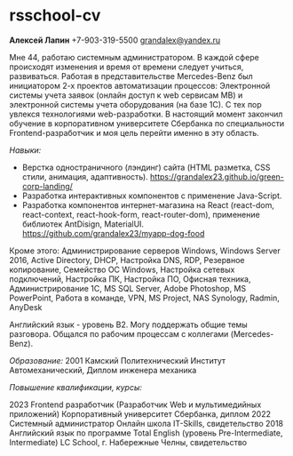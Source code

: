 # rsschool-cv

**Алексей Лапин**
+7-903-319-5500
grandalex@yandex.ru

Мне 44, работаю системным администратором. В каждой сфере происходят изменения и время от времени следует учиться, развиваться. Работая в представительстве Mercedes-Benz был инициатором 2-х проектов автоматизации процессов: Электронной системы учета заявок (онлайн доступ к web сервисам MB) и электронной системы учета оборудования (на базе 1С). С тех пор увлекся технологиями web-разработки. В настоящий момент закончил обучение в корпоративном университете Сбербанка по специальности Frontend-разработчик и моя цель перейти именно в эту область.

_Навыки:_

- Верстка одностраничного (лэндинг) сайта (HTML разметка, CSS стили, анимация, адаптивность).
https://grandalex23.github.io/green-corp-landing/
- Разработка интерактивных компонентов с применение Java-Script.
- Разработка компонентов интернет-магазина на React (react-dom, react-context, react-hook-form, react-router-dom), применение библиотек AntDisign, MaterialUI.
https://github.com/grandalex23/myapp-dog-food

Кроме этого: Администрирование серверов Windows, Windows Server 2016, Active Directory, DHCP, Настройка DNS, RDP, Резервное копирование, Семейство ОС Windows, Настройка сетевых подключений, Настройка ПК, Настройка ПО, Офисная техника, Администрирование 1С, MS SQL Server, Adobe Photoshop, MS PowerPoint, Работа в команде, VPN, MS Project, NAS Synology, Radmin, AnyDesk


Английский язык - уровень В2. Могу поддержать общие темы разговора. Общался по рабочим процессам с коллегами (Mercedes-Benz).

_Образование:_
2001
Камский Политехнический Институт
Автомеханический, Диплом инженера механика

_Повышение квалификации, курсы:_

2023
Frontend разработчик (Разработчик Web и мультимедийных приложений)
Корпоративный университет Сбербанка, диплом
2022
Системный администратор
Онлайн школа IT-Skills, свидетельство
2018
Английский язык по программе Total English (уровень Pre-Intermediate, Intermediate)
LC School, г. Набережные Челны, свидетельство

